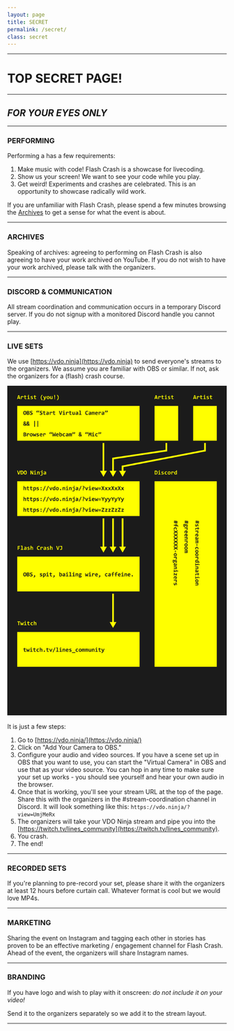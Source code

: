```yaml
---
layout: page
title: SECRET
permalink: /secret/
class: secret
---
```

---
# TOP SECRET PAGE!
---
## *FOR YOUR EYES ONLY*
---

### PERFORMING

Performing a has a few requirements:

1. Make music with code! Flash Crash is a showcase for livecoding.
2. Show us your screen! We want to see your code while you play.
3. Get weird! Experiments and crashes are celebrated. This is an opportunity to showcase radically wild work.

If you are unfamiliar with Flash Crash, please spend a few minutes browsing the [Archives](/archives) to get a sense for what the event is about.

---

### ARCHIVES

Speaking of archives: agreeing to performing on Flash Crash is also agreeing to have your work archived on YouTube. If you do not wish to have your work archived, please talk with the organizers.

---

### DISCORD & COMMUNICATION

All stream coordination and communication occurs in a temporary Discord server. If you do not signup with a monitored Discord handle you cannot play.

---

### LIVE SETS

We use [https://vdo.ninja](https://vdo.ninja) to send everyone's streams to the organizers. We assume you are familiar with OBS or similar. If not, ask the organizers for a (flash) crash course.

[![Schematic](/assets/images/schematic.png)](/assets/images/schematic.png)

It is just a few steps:

1. Go to [https://vdo.ninja/](https://vdo.ninja/)
2. Click on "Add Your Camera to OBS."
3. Configure your audio and video sources. If you have a scene set up in OBS that you want to use, you can start the "Virtual Camera" in OBS and use that as your video source. You can hop in any time to make sure your set up works - you should see yourself and hear your own audio in the browser.
3. Once that is working, you'll see your stream URL at the top of the page. Share this with the organizers in the #stream-coordination channel in Discord. It will look something like this: `https://vdo.ninja/?view=UmjMeRx`
4. The organizers will take your VDO Ninja stream and pipe you into the [https://twitch.tv/lines_community](https://twitch.tv/lines_community).
5. You crash.
6. The end!

---

### RECORDED SETS

If you're planning to pre-record your set, please share it with the organizers at least 12 hours before curtain call. Whatever format is cool but we would love MP4s.

---

### MARKETING

Sharing the event on Instagram and tagging each other in stories has proven to be an effective marketing / engagement channel for Flash Crash. Ahead of the event, the organizers will share Instagram names.

---
### BRANDING

If you have logo and wish to play with it onscreen: *do not include it on your video!*

Send it to the organizers separately so we add it to the stream layout.

---